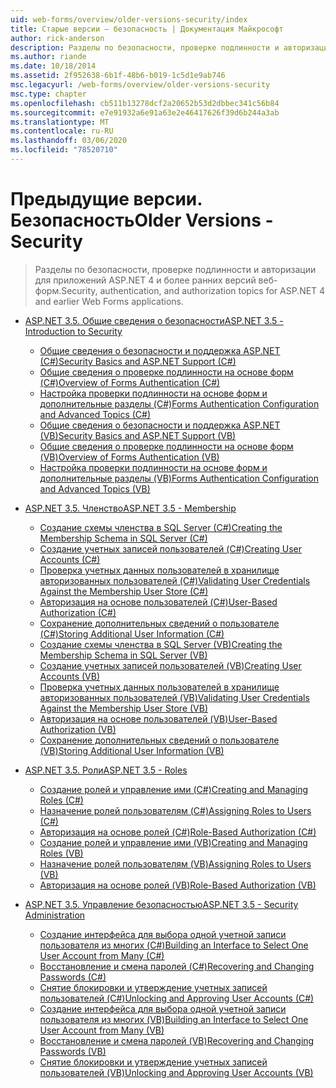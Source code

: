 ```yaml
---
uid: web-forms/overview/older-versions-security/index
title: Старые версии — безопасность | Документация Майкрософт
author: rick-anderson
description: Разделы по безопасности, проверке подлинности и авторизации для приложений ASP.NET 4 и более ранних версий веб-форм.
ms.author: riande
ms.date: 10/18/2014
ms.assetid: 2f952638-6b1f-48b6-b019-1c5d1e9ab746
msc.legacyurl: /web-forms/overview/older-versions-security
msc.type: chapter
ms.openlocfilehash: cb511b13278dcf2a20652b53d2dbbec341c56b84
ms.sourcegitcommit: e7e91932a6e91a63e2e46417626f39d6b244a3ab
ms.translationtype: MT
ms.contentlocale: ru-RU
ms.lasthandoff: 03/06/2020
ms.locfileid: "78520710"
---
```

# <a name="older-versions---security"></a><span data-ttu-id="903d8-103">Предыдущие версии. Безопасность</span><span class="sxs-lookup"><span data-stu-id="903d8-103">Older Versions - Security</span></span>

> <span data-ttu-id="903d8-104">Разделы по безопасности, проверке подлинности и авторизации для приложений ASP.NET 4 и более ранних версий веб-форм.</span><span class="sxs-lookup"><span data-stu-id="903d8-104">Security, authentication, and authorization topics for ASP.NET 4 and earlier Web Forms applications.</span></span>

- [<span data-ttu-id="903d8-105">ASP.NET 3.5. Общие сведения о безопасности</span><span class="sxs-lookup"><span data-stu-id="903d8-105">ASP.NET 3.5 - Introduction to Security</span></span>](introduction/index.md)

    - [<span data-ttu-id="903d8-106">Общие сведения о безопасности и поддержка ASP.NET (C#)</span><span class="sxs-lookup"><span data-stu-id="903d8-106">Security Basics and ASP.NET Support (C#)</span></span>](introduction/security-basics-and-asp-net-support-cs.md)
    - [<span data-ttu-id="903d8-107">Общие сведения о проверке подлинности на основе форм (C#)</span><span class="sxs-lookup"><span data-stu-id="903d8-107">Overview of Forms Authentication (C#)</span></span>](introduction/an-overview-of-forms-authentication-cs.md)
    - [<span data-ttu-id="903d8-108">Настройка проверки подлинности на основе форм и дополнительные разделы (C#)</span><span class="sxs-lookup"><span data-stu-id="903d8-108">Forms Authentication Configuration and Advanced Topics (C#)</span></span>](introduction/forms-authentication-configuration-and-advanced-topics-cs.md)
    - [<span data-ttu-id="903d8-109">Общие сведения о безопасности и поддержка ASP.NET (VB)</span><span class="sxs-lookup"><span data-stu-id="903d8-109">Security Basics and ASP.NET Support (VB)</span></span>](introduction/security-basics-and-asp-net-support-vb.md)
    - [<span data-ttu-id="903d8-110">Общие сведения о проверке подлинности на основе форм (VB)</span><span class="sxs-lookup"><span data-stu-id="903d8-110">Overview of Forms Authentication (VB)</span></span>](introduction/an-overview-of-forms-authentication-vb.md)
    - [<span data-ttu-id="903d8-111">Настройка проверки подлинности на основе форм и дополнительные разделы (VB)</span><span class="sxs-lookup"><span data-stu-id="903d8-111">Forms Authentication Configuration and Advanced Topics (VB)</span></span>](introduction/forms-authentication-configuration-and-advanced-topics-vb.md)
- [<span data-ttu-id="903d8-112">ASP.NET 3.5. Членство</span><span class="sxs-lookup"><span data-stu-id="903d8-112">ASP.NET 3.5 - Membership</span></span>](membership/index.md)

    - [<span data-ttu-id="903d8-113">Создание схемы членства в SQL Server (C#)</span><span class="sxs-lookup"><span data-stu-id="903d8-113">Creating the Membership Schema in SQL Server (C#)</span></span>](membership/creating-the-membership-schema-in-sql-server-cs.md)
    - [<span data-ttu-id="903d8-114">Создание учетных записей пользователей (C#)</span><span class="sxs-lookup"><span data-stu-id="903d8-114">Creating User Accounts (C#)</span></span>](membership/creating-user-accounts-cs.md)
    - [<span data-ttu-id="903d8-115">Проверка учетных данных пользователей в хранилище авторизованных пользователей (C#)</span><span class="sxs-lookup"><span data-stu-id="903d8-115">Validating User Credentials Against the Membership User Store (C#)</span></span>](membership/validating-user-credentials-against-the-membership-user-store-cs.md)
    - [<span data-ttu-id="903d8-116">Авторизация на основе пользователей (C#)</span><span class="sxs-lookup"><span data-stu-id="903d8-116">User-Based Authorization (C#)</span></span>](membership/user-based-authorization-cs.md)
    - [<span data-ttu-id="903d8-117">Сохранение дополнительных сведений о пользователе (C#)</span><span class="sxs-lookup"><span data-stu-id="903d8-117">Storing Additional User Information (C#)</span></span>](membership/storing-additional-user-information-cs.md)
    - [<span data-ttu-id="903d8-118">Создание схемы членства в SQL Server (VB)</span><span class="sxs-lookup"><span data-stu-id="903d8-118">Creating the Membership Schema in SQL Server (VB)</span></span>](membership/creating-the-membership-schema-in-sql-server-vb.md)
    - [<span data-ttu-id="903d8-119">Создание учетных записей пользователей (VB)</span><span class="sxs-lookup"><span data-stu-id="903d8-119">Creating User Accounts (VB)</span></span>](membership/creating-user-accounts-vb.md)
    - [<span data-ttu-id="903d8-120">Проверка учетных данных пользователей в хранилище авторизованных пользователей (VB)</span><span class="sxs-lookup"><span data-stu-id="903d8-120">Validating User Credentials Against the Membership User Store (VB)</span></span>](membership/validating-user-credentials-against-the-membership-user-store-vb.md)
    - [<span data-ttu-id="903d8-121">Авторизация на основе пользователей (VB)</span><span class="sxs-lookup"><span data-stu-id="903d8-121">User-Based Authorization (VB)</span></span>](membership/user-based-authorization-vb.md)
    - [<span data-ttu-id="903d8-122">Сохранение дополнительных сведений о пользователе (VB)</span><span class="sxs-lookup"><span data-stu-id="903d8-122">Storing Additional User Information (VB)</span></span>](membership/storing-additional-user-information-vb.md)
- [<span data-ttu-id="903d8-123">ASP.NET 3.5. Роли</span><span class="sxs-lookup"><span data-stu-id="903d8-123">ASP.NET 3.5 - Roles</span></span>](roles/index.md)

    - [<span data-ttu-id="903d8-124">Создание ролей и управление ими (C#)</span><span class="sxs-lookup"><span data-stu-id="903d8-124">Creating and Managing Roles (C#)</span></span>](roles/creating-and-managing-roles-cs.md)
    - [<span data-ttu-id="903d8-125">Назначение ролей пользователям (C#)</span><span class="sxs-lookup"><span data-stu-id="903d8-125">Assigning Roles to Users (C#)</span></span>](roles/assigning-roles-to-users-cs.md)
    - [<span data-ttu-id="903d8-126">Авторизация на основе ролей (C#)</span><span class="sxs-lookup"><span data-stu-id="903d8-126">Role-Based Authorization (C#)</span></span>](roles/role-based-authorization-cs.md)
    - [<span data-ttu-id="903d8-127">Создание ролей и управление ими (VB)</span><span class="sxs-lookup"><span data-stu-id="903d8-127">Creating and Managing Roles (VB)</span></span>](roles/creating-and-managing-roles-vb.md)
    - [<span data-ttu-id="903d8-128">Назначение ролей пользователям (VB)</span><span class="sxs-lookup"><span data-stu-id="903d8-128">Assigning Roles to Users (VB)</span></span>](roles/assigning-roles-to-users-vb.md)
    - [<span data-ttu-id="903d8-129">Авторизация на основе ролей (VB)</span><span class="sxs-lookup"><span data-stu-id="903d8-129">Role-Based Authorization (VB)</span></span>](roles/role-based-authorization-vb.md)
- [<span data-ttu-id="903d8-130">ASP.NET 3.5. Управление безопасностью</span><span class="sxs-lookup"><span data-stu-id="903d8-130">ASP.NET 3.5 - Security Administration</span></span>](admin/index.md)

    - [<span data-ttu-id="903d8-131">Создание интерфейса для выбора одной учетной записи пользователя из многих (C#)</span><span class="sxs-lookup"><span data-stu-id="903d8-131">Building an Interface to Select One User Account from Many (C#)</span></span>](admin/building-an-interface-to-select-one-user-account-from-many-cs.md)
    - [<span data-ttu-id="903d8-132">Восстановление и смена паролей (C#)</span><span class="sxs-lookup"><span data-stu-id="903d8-132">Recovering and Changing Passwords (C#)</span></span>](admin/recovering-and-changing-passwords-cs.md)
    - [<span data-ttu-id="903d8-133">Снятие блокировки и утверждение учетных записей пользователей (C#)</span><span class="sxs-lookup"><span data-stu-id="903d8-133">Unlocking and Approving User Accounts (C#)</span></span>](admin/unlocking-and-approving-user-accounts-cs.md)
    - [<span data-ttu-id="903d8-134">Создание интерфейса для выбора одной учетной записи пользователя из многих (VB)</span><span class="sxs-lookup"><span data-stu-id="903d8-134">Building an Interface to Select One User Account from Many (VB)</span></span>](admin/building-an-interface-to-select-one-user-account-from-many-vb.md)
    - [<span data-ttu-id="903d8-135">Восстановление и смена паролей (VB)</span><span class="sxs-lookup"><span data-stu-id="903d8-135">Recovering and Changing Passwords (VB)</span></span>](admin/recovering-and-changing-passwords-vb.md)
    - [<span data-ttu-id="903d8-136">Снятие блокировки и утверждение учетных записей пользователей (VB)</span><span class="sxs-lookup"><span data-stu-id="903d8-136">Unlocking and Approving User Accounts (VB)</span></span>](admin/unlocking-and-approving-user-accounts-vb.md)
